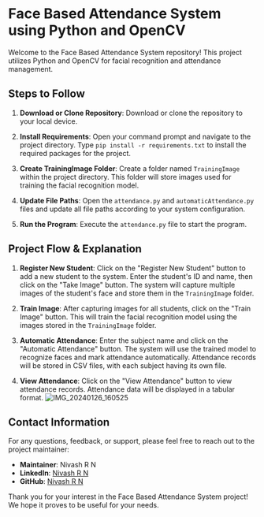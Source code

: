# Face Based Attendance System using Python and OpenCV

Welcome to the Face Based Attendance System repository! This project utilizes Python and OpenCV for facial recognition and attendance management.

## Steps to Follow

1. **Download or Clone Repository**: Download or clone the repository to your local device.

2. **Install Requirements**: Open your command prompt and navigate to the project directory. Type `pip install -r requirements.txt` to install the required packages for the project.

3. **Create TrainingImage Folder**: Create a folder named `TrainingImage` within the project directory. This folder will store images used for training the facial recognition model.

4. **Update File Paths**: Open the `attendance.py` and `automaticAttendance.py` files and update all file paths according to your system configuration.

5. **Run the Program**: Execute the `attendance.py` file to start the program.

## Project Flow & Explanation

1. **Register New Student**: Click on the "Register New Student" button to add a new student to the system. Enter the student's ID and name, then click on the "Take Image" button. The system will capture multiple images of the student's face and store them in the `TrainingImage` folder.

2. **Train Image**: After capturing images for all students, click on the "Train Image" button. This will train the facial recognition model using the images stored in the `TrainingImage` folder.

3. **Automatic Attendance**: Enter the subject name and click on the "Automatic Attendance" button. The system will use the trained model to recognize faces and mark attendance automatically. Attendance records will be stored in CSV files, with each subject having its own file.

4. **View Attendance**: Click on the "View Attendance" button to view attendance records. Attendance data will be displayed in a tabular format.
   ![IMG_20240126_160525](https://github.com/RNNivash/Smart_attendance_system/assets/90308206/b9f10b73-50d0-4c6e-873f-a37824de44b4)



## Contact Information

For any questions, feedback, or support, please feel free to reach out to the project maintainer:

- **Maintainer**: Nivash R N
- **LinkedIn**: [Nivash R N](https://www.linkedin.com/in/nivash-r-n-sns/)
- **GitHub**: [Nivash R N](https://github.com/RNNivash)

Thank you for your interest in the Face Based Attendance System project! We hope it proves to be useful for your needs.
